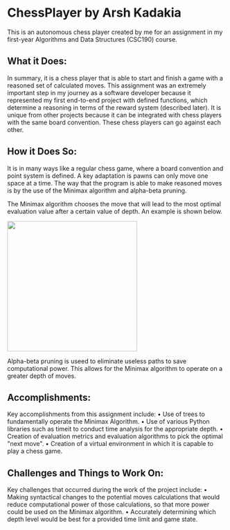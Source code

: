 # ChessPlayer by Arsh Kadakia

This is an autonomous chess player created by me for an assignment in my first-year Algorithms and Data Structures (CSC190) course.

## What it Does:

In summary, it is a chess player that is able to start and finish a game with a reasoned set of calculated moves. This assignment was an extremely important step in my journey as a software developer because it represented my first end-to-end project with defined functions, which determine a reasoning in terms of the reward system (described later). It is unique from other projects because it can be integrated with chess players with the same board convention. These chess players can go against each other.

## How it Does So:

It is in many ways like a regular chess game, where a board convention and point system is defined. A key adaptation is pawns can only move one space at a time. The way that the program is able to make reasoned moves is by the use of the Minimax algorithm and alpha-beta pruning.

The Minimax algorithm chooses the move that will lead to the most optimal evaluation value after a certain value of depth. An example is shown below.

<img src="https://upload.wikimedia.org/wikipedia/commons/thumb/6/6f/Minimax.svg/400px-Minimax.svg.png" width="300" height="300"/>

Alpha-beta pruning is useed to eliminate useless paths to save computational power. This allows for the Minimax algorithm to operate on a greater depth of moves.

## Accomplishments:

Key accomplishments from this assignment include:
• Use of trees to fundamentally operate the Minimax Algorithm.
• Use of various Python libraries such as timeit to conduct time analysis for the appropriate depth.
• Creation of evaluation metrics and evaluation algorithms to pick the optimal "next move".
• Creation of a virtual environment in which it is capable to play a chess game.

## Challenges and Things to Work On:

Key challenges that occurred during the work of the project include:
• Making syntactical changes to the potential moves calculations that would reduce computational power of those calculations, so that more power could be used on the Minimax algorithm.
• Accurately determining which depth level would be best for a provided time limit and game state.
